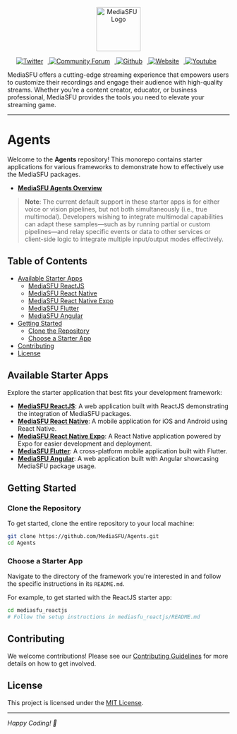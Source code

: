 <p align="center">
  <img src="https://www.mediasfu.com/logo192.png" width="100" alt="MediaSFU Logo">
</p>

<p align="center">
  <a href="https://twitter.com/media_sfu">
    <img src="https://img.icons8.com/color/48/000000/twitter--v1.png" alt="Twitter" style="margin-right: 10px;">
  </a>
  <a href="https://www.mediasfu.com/forums">
    <img src="https://img.icons8.com/color/48/000000/communication--v1.png" alt="Community Forum" style="margin-right: 10px;">
  </a>
  <a href="https://github.com/MediaSFU">
    <img src="https://img.icons8.com/fluent/48/000000/github.png" alt="Github" style="margin-right: 10px;">
  </a>
  <a href="https://www.mediasfu.com/">
    <img src="https://img.icons8.com/color/48/000000/domain--v1.png" alt="Website" style="margin-right: 10px;">
  </a>
  <a href="https://www.youtube.com/channel/UCELghZRPKMgjih5qrmXLtqw">
    <img src="https://img.icons8.com/color/48/000000/youtube--v1.png" alt="Youtube" style="margin-right: 10px;">
  </a>
</p>

MediaSFU offers a cutting-edge streaming experience that empowers users to customize their recordings and engage their audience with high-quality streams. Whether you're a content creator, educator, or business professional, MediaSFU provides the tools you need to elevate your streaming game.

---

# Agents

Welcome to the **Agents** repository! This monorepo contains starter applications for various frameworks to demonstrate how to effectively use the MediaSFU packages.

- **[MediaSFU Agents Overview](https://mediasfu.com/agents)**

> **Note**: The current default support in these starter apps is for either voice or vision pipelines, but not both simultaneously (i.e., true multimodal). Developers wishing to integrate multimodal capabilities can adapt these samples—such as by running partial or custom pipelines—and relay specific events or data to other services or client-side logic to integrate multiple input/output modes effectively.

## Table of Contents

- [Available Starter Apps](#available-starter-apps)
  - [MediaSFU ReactJS](./mediasfu_reactjs/README.md)
  - [MediaSFU React Native](./mediasfu_react_native/README.md)
  - [MediaSFU React Native Expo](./mediasfu_react_native_expo/README.md)
  - [MediaSFU Flutter](./mediasfu_flutter/README.md)
  - [MediaSFU Angular](./mediasfu_angular/README.md)
- [Getting Started](#getting-started)
  - [Clone the Repository](#clone-the-repository)
  - [Choose a Starter App](#choose-a-starter-app)
- [Contributing](#contributing)
- [License](#license)

## Available Starter Apps

Explore the starter application that best fits your development framework:

- **[MediaSFU ReactJS](./mediasfu_reactjs/README.md)**: A web application built with ReactJS demonstrating the integration of MediaSFU packages.
- **[MediaSFU React Native](./mediasfu_react_native/README.md)**: A mobile application for iOS and Android using React Native.
- **[MediaSFU React Native Expo](./mediasfu_react_native_expo/README.md)**: A React Native application powered by Expo for easier development and deployment.
- **[MediaSFU Flutter](./mediasfu_flutter/README.md)**: A cross-platform mobile application built with Flutter.
- **[MediaSFU Angular](./mediasfu_angular/README.md)**: A web application built with Angular showcasing MediaSFU package usage.

## Getting Started

### Clone the Repository

To get started, clone the entire repository to your local machine:

```bash
git clone https://github.com/MediaSFU/Agents.git
cd Agents
```

### Choose a Starter App

Navigate to the directory of the framework you're interested in and follow the specific instructions in its `README.md`.

For example, to get started with the ReactJS starter app:

```bash
cd mediasfu_reactjs
# Follow the setup instructions in mediasfu_reactjs/README.md
```

## Contributing

We welcome contributions! Please see our [Contributing Guidelines](./CONTRIBUTING.md) for more details on how to get involved.

## License

This project is licensed under the [MIT License](./LICENSE).

---

*Happy Coding! 🚀*